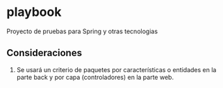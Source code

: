# playbook
Proyecto de pruebas para Spring y otras tecnologias

## Consideraciones
1. Se usará un criterio de paquetes por características o entidades en la parte back y por capa (controladores) en la parte web.
